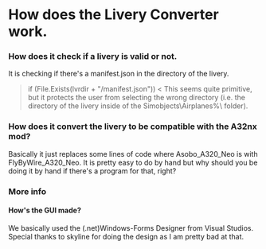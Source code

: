 # How does the Livery Converter work.

### How does it check if a livery is valid or not.
It is checking if there's a manifest.json in the directory of the livery.
> if (File.Exists(lvrdir + "/manifest.json")) <
This seems quite primitive, but it protects the user from selecting the wrong directory (i.e. the directory of the livery inside of the Simobjects\Airplanes%\ folder).

### How does it convert the livery to be compatible with the A32nx mod?
Basically it just replaces some lines of code where Asobo_A320_Neo is with FlyByWire_A320_Neo. It is pretty easy to do by hand but why should you be doing it by hand if there's a program for that, right?

### More info

#### How's the GUI made?
We basically used the (.net)Windows-Forms Designer from Visual Studios. Special thanks to skyline for doing the design as I am pretty bad at that.